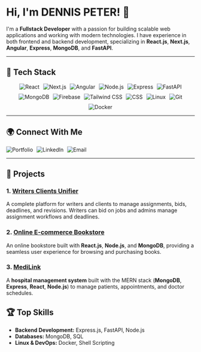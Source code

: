 # Hi, I'm DENNIS PETER! 👋

I'm a **Fullstack Developer** with a passion for building scalable web applications and working with modern technologies. I have experience in both frontend and backend development, specializing in **React.js**, **Next.js**, **Angular**, **Express**, **MongoDB**, and **FastAPI**.

---

## 🔧 Tech Stack

<div style="display: flex; flex-wrap: wrap; gap: 10px; justify-content: center;">
    <img src="https://img.shields.io/badge/React-20232A?style=for-the-badge&logo=react&logoColor=61DAFB" alt="React">
    <img src="https://img.shields.io/badge/Next.js-000000?style=for-the-badge&logo=next.js&logoColor=white" alt="Next.js">
    <img src="https://img.shields.io/badge/Angular-DD0031?style=for-the-badge&logo=angular&logoColor=white" alt="Angular">
    <img src="https://img.shields.io/badge/Node.js-339933?style=for-the-badge&logo=nodedotjs&logoColor=white" alt="Node.js">
    <img src="https://img.shields.io/badge/Express-000000?style=for-the-badge&logo=express&logoColor=white" alt="Express">
    <img src="https://img.shields.io/badge/FastAPI-009688?style=for-the-badge&logo=fastapi&logoColor=white" alt="FastAPI">
    <img src="https://img.shields.io/badge/MongoDB-4EA94B?style=for-the-badge&logo=mongodb&logoColor=white" alt="MongoDB">
    <img src="https://img.shields.io/badge/Firebase-FFCA28?style=for-the-badge&logo=firebase&logoColor=white" alt="Firebase">
    <img src="https://img.shields.io/badge/Tailwind%20CSS-06B6D4?style=for-the-badge&logo=tailwind-css&logoColor=white" alt="Tailwind CSS">
    <img src="https://img.shields.io/badge/CSS-1572B6?style=for-the-badge&logo=css3&logoColor=white" alt="CSS">
    <img src="https://img.shields.io/badge/Linux-FCC624?style=for-the-badge&logo=linux&logoColor=black" alt="Linux">
    <img src="https://img.shields.io/badge/Git-F05032?style=for-the-badge&logo=git&logoColor=white" alt="Git">
    <img src="https://img.shields.io/badge/Docker-2496ED?style=for-the-badge&logo=docker&logoColor=white" alt="Docker">
</div>

---

## 🌍 Connect With Me
<div style="display: flex; gap: 10px;">
    <img src="https://img.shields.io/badge/Portfolio-000000?style=for-the-badge&logo=vercel&logoColor=white" alt="Portfolio" onclick="window.open('https://codewithmunyao.vercel.app', '_blank')" style="cursor: pointer;">
    <img src="https://img.shields.io/badge/LinkedIn-0077B5?style=for-the-badge&logo=linkedin&logoColor=white" alt="LinkedIn" onclick="window.open('https://www.linkedin.com/in/dennis-peter-76275a2a0/', '_blank')" style="cursor: pointer;">
    <img src="https://img.shields.io/badge/Gmail-D14836?style=for-the-badge&logo=gmail&logoColor=white" alt="Email" onclick="window.open('mailto:peterdennis573@gmail.com')" style="cursor: pointer;">
</div>

---

## 💼 Projects


### 1. [Writers Clients Unifier](https://bmwriters.com/)
A complete platform for writers and clients to manage assignments, bids, deadlines, and revisions. Writers can bid on jobs and admins manage assignment workflows and deadlines. 

### 2. [Online E-commerce Bookstore](https://github.com/Ritahchanger/onlinebookstore)
An online bookstore built with **React.js**, **Node.js**, and **MongoDB**, providing a seamless user experience for browsing and purchasing books. 

### 3. [MediLink](https://github.com/Ritahchanger/mediLink)
A **hospital management system** built with the MERN stack (**MongoDB**, **Express**, **React**, **Node.js**) to manage patients, appointments, and doctor schedules. 


## 🏆 Top Skills

- **Backend Development:** Express.js, FastAPI, Node.js
- **Databases:** MongoDB, SQL
- **Linux & DevOps:** Docker, Shell Scripting
